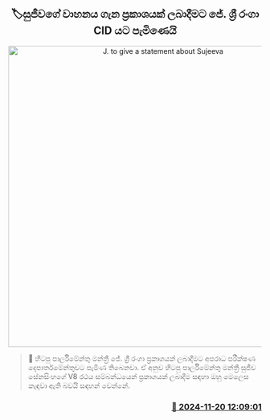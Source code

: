 <p align='center'><b><h2 align='center' title='J. to give a statement about Sujeeva's vehicle. Sri Ranga comes under CID'>🏷සුජීවගේ වාහනය ගැන ප්‍රකාශයක් ලබාදීමට ජේ. ශ්‍රී රංගා CID යට පැමිණෙයි</h2></b></p>
<p align='center'><img src='https://helakuru.sgp1.cdn.digitaloceanspaces.com/esana/images/lib/cid-new.jpg' width='600' alt='J. to give a statement about Sujeeva's vehicle. Sri Ranga comes under CID'></p>

>📝 හිටපු පාර්ලිමේන්තු මන්ත්‍රී ජේ. ශ්‍රී රංගා ප්‍රකාශයක් ලබාදීමට අපරාධ පරීක්ෂණ දෙපාර්තමේන්තුවට පැමිණ තිබෙනවා.
ඒ අනුව හිටපු පාර්ලිමේන්තු මන්ත්‍රී සුජීව සේනසිංහගේ V8 රථය සම්බන්ධයෙන් ප්‍රකාශයක් ලබාදීම සඳහා ඔහු මෙලෙස කැඳවා ඇති බවයි සඳහන් වෙන්නේ.


<h3 align='right'><a href='https://www.helakuru.lk/esana/p/105280/'>📅 2024-11-20 12:09:01</a></h3>
